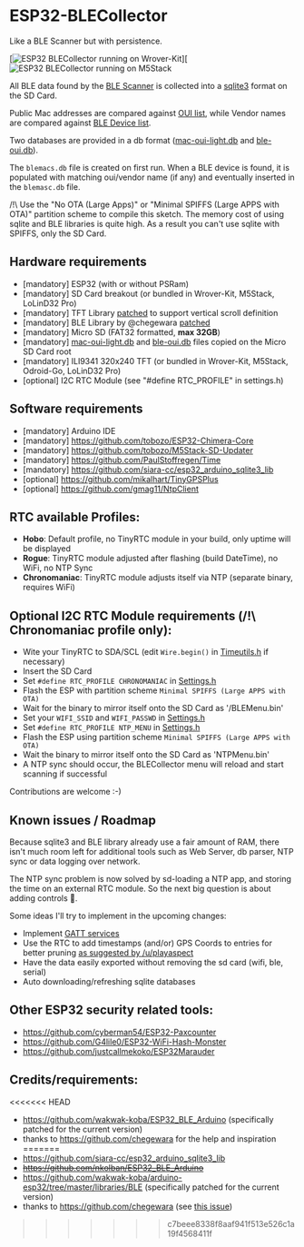 # ESP32-BLECollector

Like a BLE Scanner but with persistence.

  [![ESP32 BLECollector running on Wrover-Kit](https://raw.githubusercontent.com/tobozo/ESP32-BLECollector/master/screenshots/capture3.png)][![ESP32 BLECollector running on M5Stack](https://raw.githubusercontent.com/tobozo/ESP32-BLECollector/unstable/screenshots/BLECollector-M5Stack.jpeg)

All BLE data found by the [BLE Scanner](https://github.com/wakwak-koba/ESP32_BLE_Arduino) is collected into a [sqlite3](https://github.com/siara-cc/esp32_arduino_sqlite3_lib) format on the SD Card.

Public Mac addresses are compared against [OUI list](https://code.wireshark.org/review/gitweb?p=wireshark.git;a=blob_plain;f=manuf), while Vendor names are compared against [BLE Device list](https://www.bluetooth.com/specifications/assigned-numbers/company-identifiers).

Two databases are provided in a db format ([mac-oui-light.db](https://github.com/tobozo/ESP32-BLECollector/blob/master/SD/mac-oui-light.db) and [ble-oui.db](https://github.com/tobozo/ESP32-BLECollector/blob/master/SD/ble-oui.db)).

The `blemacs.db` file is created on first run.
When a BLE device is found, it is populated with matching oui/vendor name (if any) and eventually inserted in the `blemasc.db` file.


/!\ Use the "No OTA (Large Apps)" or "Minimal SPIFFS (Large APPS with OTA)" partition scheme to compile this sketch.
The memory cost of using sqlite and BLE libraries is quite high.
As a result you can't use sqlite with SPIFFS, only the SD Card.

Hardware requirements
---------------------
  - [mandatory] ESP32 (with or without PSRam)
  - [mandatory] SD Card breakout (or bundled in Wrover-Kit, M5Stack, LoLinD32 Pro)
  - [mandatory] TFT Library [patched](https://github.com/espressif/WROVER_KIT_LCD/pull/3/files) to support vertical scroll definition
  - [mandatory] BLE Library by @chegewara [patched](https://github.com/tobozo/ESP32-BLECollector/files/2614534/ESP32_ble_library.zip)
  - [mandatory] Micro SD (FAT32 formatted, **max 32GB**)
  - [mandatory] [mac-oui-light.db](https://github.com/tobozo/ESP32-BLECollector/blob/master/SD/mac-oui-light.db) and [ble-oui.db](https://github.com/tobozo/ESP32-BLECollector/blob/master/SD/ble-oui.db) files copied on the Micro SD Card root
  - [mandatory] ILI9341 320x240 TFT (or bundled in Wrover-Kit, M5Stack, Odroid-Go, LoLinD32 Pro)
  - [optional] I2C RTC Module (see "#define RTC_PROFILE" in settings.h)

Software requirements
---------------------
  - [mandatory] Arduino IDE
  - [mandatory] https://github.com/tobozo/ESP32-Chimera-Core
  - [mandatory] https://github.com/tobozo/M5Stack-SD-Updater
  - [mandatory] https://github.com/PaulStoffregen/Time
  - [mandatory] https://github.com/siara-cc/esp32_arduino_sqlite3_lib
  - [optional] https://github.com/mikalhart/TinyGPSPlus
  - [optional] https://github.com/gmag11/NtpClient

RTC available Profiles: 
-----------------------
  - **Hobo**: Default profile, no TinyRTC module in your build, only uptime will be displayed
  - **Rogue**: TinyRTC module adjusted after flashing (build DateTime), no WiFi, no NTP Sync
  - **Chronomaniac**: TinyRTC module adjusts itself via NTP (separate binary, requires WiFi)

Optional I2C RTC Module requirements (/!\ **Chronomaniac** profile only):
-------------------------------------
  - Wite your TinyRTC to SDA/SCL (edit `Wire.begin()` in [Timeutils.h](https://github.com/tobozo/ESP32-BLECollector/blob/master/TimeUtils.h#L173) if necessary)
  - Insert the SD Card
  - Set `#define RTC_PROFILE CHRONOMANIAC` in [Settings.h](https://github.com/tobozo/ESP32-BLECollector/blob/master/Settings.h)
  - Flash the ESP with partition scheme `Minimal SPIFFS (Large APPS with OTA)`
  - Wait for the binary to mirror itself onto the SD Card as '/BLEMenu.bin'
  - Set your `WIFI_SSID` and `WIFI_PASSWD` in [Settings.h](https://github.com/tobozo/ESP32-BLECollector/blob/master/Settings.h)
  - Set `#define RTC_PROFILE NTP_MENU` in [Settings.h](https://github.com/tobozo/ESP32-BLECollector/blob/master/Settings.h)
  - Flash the ESP using partition scheme `Minimal SPIFFS (Large APPS with OTA)` 
  - Wait the binary to mirror itself onto the SD Card as 'NTPMenu.bin'
  - A NTP sync should occur, the BLECollector menu will reload  and start scanning if successful

Contributions are welcome :-)


Known issues / Roadmap
----------------------
Because sqlite3 and BLE library already use a fair amount of RAM, there isn't much room left for additional tools such as Web Server, db parser, NTP sync or data logging over network.

The NTP sync problem is now solved by sd-loading a NTP app, and storing the time on an external RTC module.
So the next big question is about adding controls :thinking:.

Some ideas I'll try to implement in the upcoming changes:

- Implement [GATT services](https://www.bluetooth.com/specifications/gatt/services)
- Use the RTC to add timestamps (and/or) GPS Coords to entries for better pruning [as suggested by /u/playaspect](https://www.reddit.com/r/esp8266/comments/9s594c/esp32blecollector_ble_scanner_data_persistence_on/e8nipr6/?context=3)
- Have the data easily exported without removing the sd card (wifi, ble, serial)
- Auto downloading/refreshing sqlite databases


Other ESP32 security related tools:
-----------------------------------

  - https://github.com/cyberman54/ESP32-Paxcounter
  - https://github.com/G4lile0/ESP32-WiFi-Hash-Monster
  - https://github.com/justcallmekoko/ESP32Marauder


Credits/requirements:
---------------------

<<<<<<< HEAD
- https://github.com/wakwak-koba/ESP32_BLE_Arduino (specifically patched for the current version)
- thanks to https://github.com/chegewara for the help and inspiration
=======
- https://github.com/siara-cc/esp32_arduino_sqlite3_lib
- ~~https://github.com/nkolban/ESP32_BLE_Arduino~~ 
- https://github.com/wakwak-koba/arduino-esp32/tree/master/libraries/BLE (specifically patched for the current version)
- thanks to https://github.com/chegewara (see [this issue](https://github.com/tobozo/ESP32-BLECollector/issues/2))
>>>>>>> c7beee8338f8aaf941f513e526c1a19f4568411f

